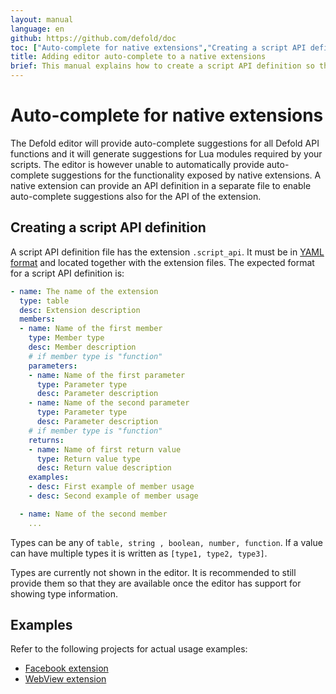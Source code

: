 ```yaml
---
layout: manual
language: en
github: https://github.com/defold/doc
toc: ["Auto-complete for native extensions","Creating a script API definition"]
title: Adding editor auto-complete to a native extensions
brief: This manual explains how to create a script API definition so that the Defold editor can provide auto-complete for users of an extension.
---
```


# Auto-complete for native extensions

The Defold editor will provide auto-complete suggestions for all Defold API functions and it will generate suggestions for Lua modules required by your scripts. The editor is however unable to automatically provide auto-complete suggestions for the functionality exposed by native extensions. A native extension can provide an API definition in a separate file to enable auto-complete suggestions also for the API of the extension.


## Creating a script API definition

A script API definition file has the extension `.script_api`. It must be in [YAML format](https://yaml.org/) and located together with the extension files. The expected format for a script API definition is:

```yml
- name: The name of the extension
  type: table
  desc: Extension description
  members:
  - name: Name of the first member
    type: Member type
    desc: Member description
    # if member type is "function"
    parameters:
    - name: Name of the first parameter
      type: Parameter type
      desc: Parameter description
    - name: Name of the second parameter
      type: Parameter type
      desc: Parameter description
    # if member type is "function"
    returns:
    - name: Name of first return value
      type: Return value type
      desc: Return value description
    examples:
    - desc: First example of member usage
    - desc: Second example of member usage

  - name: Name of the second member
    ...
```

Types can be any of `table, string , boolean, number, function`. If a value can have multiple types it is written as `[type1, type2, type3]`.
<div class='sidenote' markdown='1'>
Types are currently not shown in the editor. It is recommended to still provide them so that they are available once the editor has support for showing type information.
</div>

## Examples

Refer to the following projects for actual usage examples:

* [Facebook extension](https://github.com/defold/extension-facebook/tree/master/facebook/api)
* [WebView extension](https://github.com/defold/extension-webview/blob/master/webview/api/webview.script_api)
